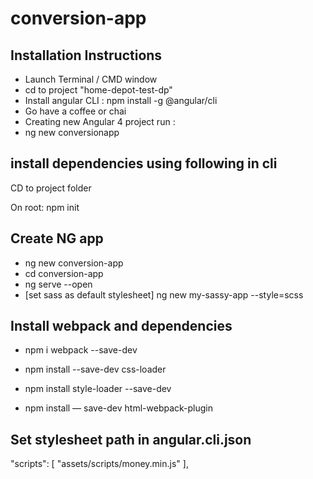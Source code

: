 # conversion-app

## Installation Instructions

- Launch Terminal / CMD window
- cd to project "home-depot-test-dp"
- Install angular CLI : npm install -g @angular/cli
- Go have a coffee or chai
- Creating new Angular 4 project run : 
- ng new conversionapp


## install dependencies using following in cli 

CD to project folder

On root:
npm init

## Create NG app

- ng new conversion-app
- cd conversion-app
- ng serve --open
- [set sass as default stylesheet] ng new my-sassy-app --style=scss


## Install webpack and dependencies

- npm i webpack --save-dev
- npm install --save-dev css-loader

- npm install style-loader --save-dev
- npm install — save-dev html-webpack-plugin

## Set stylesheet path in angular.cli.json

"scripts": [
        "assets/scripts/money.min.js"
      ],




